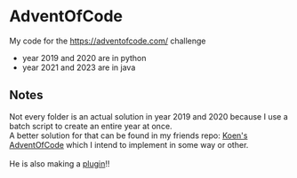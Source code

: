 # AdventOfCode

My code for the https://adventofcode.com/ challenge



* year 2019 and 2020 are in python
* year 2021 and 2023 are in java


## Notes
Not every folder is an actual solution in year 2019 and 2020 because I use a batch script to create an entire year at once.<br>
A better solution for that can be found in my friends repo: [Koen's AdventOfCode](https://github.com/UnderKoen/AdventOfCode)
which I intend to implement in some way or other.
<br><br>
He is also making a [plugin](https://github.com/UnderKoen/AdventOfCodePlugin)!!
